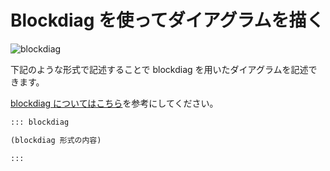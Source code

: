 # Blockdiag を使ってダイアグラムを描く

![blockdiag](/assets/images/blockdiag.png)

下記のような形式で記述することで blockdiag を用いたダイアグラムを記述できます。

[blockdiag についてはこちら](http://blockdiag.com/en/)を参考にしてください。


```markdown
::: blockdiag

(blockdiag 形式の内容)

:::
```
